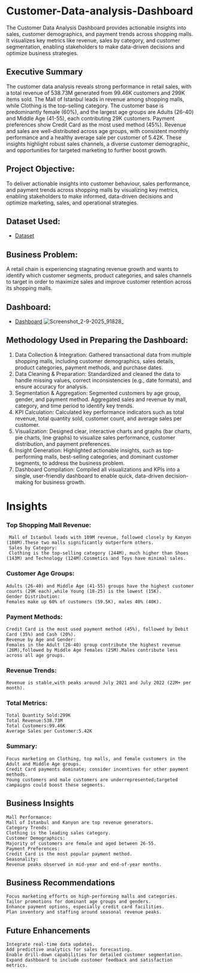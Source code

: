 # Customer-Data-analysis-Dashboard
The Customer Data Analysis Dashboard provides actionable insights into sales, customer demographics, and payment trends across shopping malls. It visualizes key metrics like revenue, sales by category, and customer segmentation, enabling stakeholders to make data-driven decisions and optimize business strategies.
## Executive Summary
The customer data analysis reveals strong performance in retail sales, with a total revenue of 538.73M generated from 99.46K customers and 299K items sold. The Mall of Istanbul leads in revenue among shopping malls, while Clothing is the top-selling category. The customer base is predominantly female (60%), and the largest age groups are Adults (26-40) and Middle Age (41-55), each contributing 29K customers. Payment preferences show Credit Card as the most used method (45%). Revenue and sales are well-distributed across age groups, with consistent monthly performance and a healthy average sale per customer of 5.42K. These insights highlight robust sales channels, a diverse customer demographic, and opportunities for targeted marketing to further boost growth.
## Project Objective:
To deliver actionable insights into customer behaviour, sales performance, and payment trends across shopping malls by visualizing key metrics, enabling stakeholders to make informed, data-driven decisions and optimize marketing, sales, and operational strategies.
## Dataset Used:
- <a href="https://github.com/venunelaturi/Customer-Data-analysis-Dashboard/blob/main/customers.xlsx">Dataset</a>
## Business Problem:
A retail chain is experiencing stagnating revenue growth and wants to identify which customer segments, product categories, and sales channels to target in order to maximize sales and improve customer retention across its shopping malls.

## Dashboard:
- <a href="https://github.com/venunelaturi/Customer-Data-analysis-Dashboard/blob/main/Screenshot_2-9-2025_91828_.jpeg">Dashboard</a>
![Screenshot_2-9-2025_91828_](https://github.com/user-attachments/assets/ce05e63c-76e9-4b95-a17d-6ec27484431b)

## Methodology Used in Preparing the Dashboard:
1.	Data Collection & Integration:
Gathered transactional data from multiple shopping malls, including customer demographics, sales details, product categories, payment methods, and purchase dates.
2.	Data Cleaning & Preparation:
Standardized and cleaned the data to handle missing values, correct inconsistencies (e.g., date formats), and ensure accuracy for analysis.
3.	Segmentation & Aggregation:
Segmented customers by age group, gender, and payment method. Aggregated sales and revenue by mall, category, and time period to identify key trends.
4.	KPI Calculation:
Calculated key performance indicators such as total revenue, total quantity sold, customer count, and average sales per customer.
5.	Visualization:
Designed clear, interactive charts and graphs (bar charts, pie charts, line graphs) to visualize sales performance, customer distribution, and payment preferences.
6.	Insight Generation:
Highlighted actionable insights, such as top-performing malls, best-selling categories, and dominant customer segments, to address the business problem.
7.	Dashboard Compilation:
Compiled all visualizations and KPIs into a single, user-friendly dashboard to enable quick, data-driven decision-making for business growth.


# Insights
### Top Shopping Mall Revenue:
	 Mall of Istanbul leads with 109M revenue, followed closely by Kanyon (108M).These two malls significantly outperform others.
	 Sales by Category:
	 Clothing is the top-selling category (244M), much higher than Shoes (143M) and Technology (124M).Cosmetics and Toys have minimal sales.
### Customer Age Groups:
	Adults (26-40) and Middle Age (41-55) groups have the highest customer counts (29K each),while Young (18-25) is the lowest (15K).
	Gender Distribution:
	Females make up 60% of customers (59.5K), males 40% (40K).
### Payment Methods:
	Credit Card is the most used payment method (45%), followed by Debit Card (35%) and Cash (20%).
	Revenue by Age and Gender:
	Females in the Adult (26-40) group contribute the highest revenue (26M),followed by Middle Age females (25M).Males contribute less across all age groups.
### Revenue Trends:
	Revenue is stable,with peaks around July 2021 and July 2022 (22M+ per month).
### Total Metrics:
	Total Quantity Sold:299K
	Total Revenue:538.73M
	Total Customers:99.46K
	Average Sales per Customer:5.42K
### Summary:
	Focus marketing on Clothing, top malls, and female customers in the Adult and Middle Age groups.
	Credit Card payments dominate; consider incentives for other payment methods.
	Young customers and male customers are underrepresented;targeted campaigns could boost these segments.


## Business Insights
	Mall Performance:
	Mall of Istanbul and Kanyon are top revenue generators.
	Category Trends:
	Clothing is the leading sales category.
	Customer Demographics:
	Majority of customers are female and aged between 26-55.
	Payment Preferences:
	Credit Card is the most popular payment method.
	Seasonality:
	Revenue peaks observed in mid-year and end-of-year months.

## Business Recommendations
	Focus marketing efforts on high-performing malls and categories.
	Tailor promotions for dominant age groups and genders.
	Enhance payment options, especially credit card facilities.
	Plan inventory and staffing around seasonal revenue peaks.

## Future Enhancements
	Integrate real-time data updates.
	Add predictive analytics for sales forecasting.
	Enable drill-down capabilities for detailed customer segmentation.
	Expand dashboard to include customer feedback and satisfaction metrics.
